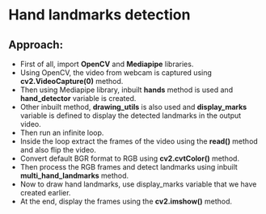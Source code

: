 
# Hand landmarks detection




## Approach:
- First of all, import **OpenCV** and **Mediapipe** libraries.
- Using OpenCV, the video from webcam is captured using **cv2.VideoCapture(0)** method.
- Then using Mediapipe library, inbuilt **hands** method is used and **hand_detector** variable is created.
- Other inbuilt method, **drawing_utils** is also used and **display_marks** variable is defined to display the detected landmarks in the output video.
- Then run an infinite loop.
- Inside the loop extract the frames of the video using the **read()** method and also flip the video.
- Convert default BGR format to RGB using **cv2.cvtColor()** method.
- Then process the RGB frames and detect landmarks using inbuilt **multi_hand_landmarks** method.
- Now to draw hand landmarks, use display_marks variable that we have created earlier.
- At the end, display the frames using the **cv2.imshow()** method.  
